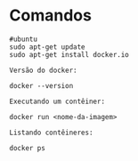 # Comandos

```
#ubuntu 
sudo apt-get update
sudo apt-get install docker.io
```

```
Versão do docker:

docker --version
```

```
Executando um contêiner:

docker run <nome-da-imagem>
```

```
Listando contêineres:

docker ps
```